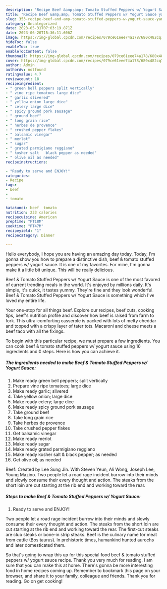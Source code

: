 ```yaml
---
description: "Recipe Beef &amp;amp; Tomato Stuffed Peppers w/ Yogurt Sauce yang Delicious}"
title: "Recipe Beef &amp;amp; Tomato Stuffed Peppers w/ Yogurt Sauce yang Delicious}"
slug: 353-recipe-beef-and-amp-tomato-stuffed-peppers-w-yogurt-sauce-yang-delicious
category: Uncategorized
date: 2023-05-31T07:03:19.871Z
date: 2023-06-20T15:36:11.606Z
image: https://img-global.cpcdn.com/recipes/079ce61eee74a178/680x482cq70/beef-tomato-stuffed-peppers-w-yogurt-sauce-recipe-main-photo.jpg
hideToc: false
enableToc: true
enableTocContent: false
thumbnail: https://img-global.cpcdn.com/recipes/079ce61eee74a178/680x482cq70/beef-tomato-stuffed-peppers-w-yogurt-sauce-recipe-main-photo.jpg
cover: https://img-global.cpcdn.com/recipes/079ce61eee74a178/680x482cq70/beef-tomato-stuffed-peppers-w-yogurt-sauce-recipe-main-photo.jpg
author: Admin
authorAv: notfound
ratingvalue: 4.7
reviewcount: 18
recipeingredient:
- " green bell peppers split vertically"
- " vine ripe tomatoes large dice"
- " garlic slivered"
- " yellow onion large dice"
- " celery large dice"
- " spicy ground pork sausage"
- " ground beef"
- " long grain rice"
- " herbes de provence"
- " crushed pepper flakes"
- " balsamic vinegar"
- " merlot"
- " sugar"
- " grated parmigiano reggiano"
- " kosher salt   black pepper as needed"
- " olive oil as needed"
recipeinstructions:

- "Ready to serve and ENJOY!"
categories:
- Recipe
tags:
- beef
- 
- tomato

katakunci: beef  tomato 
nutrition: 233 calories
recipecuisine: American
preptime: "PT18M"
cooktime: "PT47M"
recipeyield: "1"
recipecategory: Dinner

---
```



Hello everybody, I hope you are having an amazing day today. Today, I'm gonna show you how to prepare a distinctive dish, beef &amp; tomato stuffed peppers w/ yogurt sauce. It is one of my favorites. For mine, I'm gonna make it a little bit unique. This will be really delicious.

Beef &amp; Tomato Stuffed Peppers w/ Yogurt Sauce is one of the most favored of current trending meals in the world. It's enjoyed by millions daily. It's simple, it's quick, it tastes yummy. They're fine and they look wonderful. Beef &amp; Tomato Stuffed Peppers w/ Yogurt Sauce is something which I've loved my entire life.

Your one-stop for all things beef. Explore our recipes, beef cuts, cooking tips, beef&#39;s nutrition profile and discover how beef is raised from farm to fork. This ultra-comforting casserole is packed with lots of melty cheddar and topped with a crispy layer of tater tots. Macaroni and cheese meets a beef taco with all the fixings.


To begin with this particular recipe, we must prepare a few ingredients. You can cook beef &amp; tomato stuffed peppers w/ yogurt sauce using 16 ingredients and 0 steps. Here is how you can achieve it.

<!--inarticleads1-->

##### The ingredients needed to make Beef &amp; Tomato Stuffed Peppers w/ Yogurt Sauce:

1. Make ready  green bell peppers; split vertically
1. Prepare  vine ripe tomatoes; large dice
1. Make ready  garlic; slivered
1. Take  yellow onion; large dice
1. Make ready  celery; large dice
1. Make ready  spicy ground pork sausage
1. Take  ground beef
1. Take  long grain rice
1. Take  herbes de provence
1. Take  crushed pepper flakes
1. Get  balsamic vinegar
1. Make ready  merlot
1. Make ready  sugar
1. Make ready  grated parmigiano reggiano
1. Make ready  kosher salt  &amp; black pepper; as needed
1. Get  olive oil; as needed


Beef: Created by Lee Sung Jin. With Steven Yeun, Ali Wong, Joseph Lee, Young Mazino. Two people let a road rage incident burrow into their minds and slowly consume their every thought and action. The steaks from the short loin are cut starting at the rib end and working toward the rear. 

<!--inarticleads2-->

##### Steps to make Beef &amp; Tomato Stuffed Peppers w/ Yogurt Sauce:


1. Ready to serve and ENJOY!

Two people let a road rage incident burrow into their minds and slowly consume their every thought and action. The steaks from the short loin are cut starting at the rib end and working toward the rear. The first-cut steaks are club steaks or bone-in strip steaks. Beef is the culinary name for meat from cattle (Bos taurus). In prehistoric times, humankind hunted aurochs and later domesticated them. 

So that's going to wrap this up for this special food beef &amp; tomato stuffed peppers w/ yogurt sauce recipe. Thank you very much for reading. I am sure that you can make this at home. There's gonna be more interesting food in home recipes coming up. Remember to bookmark this page on your browser, and share it to your family, colleague and friends. Thank you for reading. Go on get cooking!
